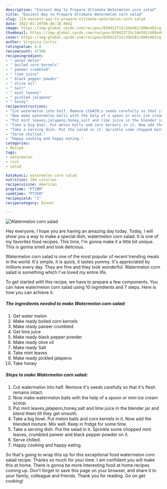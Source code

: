 ```yaml
---
description: "Easiest Way to Prepare Ultimate Watermelon corn salad"
title: "Easiest Way to Prepare Ultimate Watermelon corn salad"
slug: 119-easiest-way-to-prepare-ultimate-watermelon-corn-salad
date: 2022-01-20T06:46:18.864Z
image: https://img-global.cpcdn.com/recipes/039d22f15c3de582/680x482cq70/watermelon-corn-salad-recipe-main-photo.jpg
thumbnail: https://img-global.cpcdn.com/recipes/039d22f15c3de582/680x482cq70/watermelon-corn-salad-recipe-main-photo.jpg
cover: https://img-global.cpcdn.com/recipes/039d22f15c3de582/680x482cq70/watermelon-corn-salad-recipe-main-photo.jpg
author: Virginia Curtis
ratingvalue: 4.6
reviewcount: 47306
recipeingredient:
- " water melon"
- " boiled corn kernels"
- " paneer crumbled"
- " lime juice"
- " black pepper powder"
- " olive oil"
- " Salt"
- " mint leaves"
- " pickled jalapeno"
- " honey"
recipeinstructions:
- "Cut watermelon into half. Remove it&#39;s seeds carefully so that it&#39;s flesh remains intact."
- "Now make watermelon balls with the help of a spoon or mini ice cream scoop."
- "Put mint leaves,jalapeno,honey,salt and lime juice in the blender jar and blend them till they get smooth."
- "Take a big bowl. Put melon balls and corn kernels in it. Now add the blended mixture. Mix well. Keep in fridge for some time."
- "Take a serving dish. Put the salad in it. Sprinkle some chopped mint leaves, crumbled paneer and black pepper powder on it."
- "Serve chilled."
- "Happy cooking and happy eating."
categories:
- Recipe
tags:
- watermelon
- corn
- salad

katakunci: watermelon corn salad 
nutrition: 204 calories
recipecuisine: American
preptime: "PT20M"
cooktime: "PT35M"
recipeyield: "1"
recipecategory: Dinner

---
```



![Watermelon corn salad](https://img-global.cpcdn.com/recipes/039d22f15c3de582/680x482cq70/watermelon-corn-salad-recipe-main-photo.jpg)

Hey everyone, I hope you are having an amazing day today. Today, I will show you a way to make a special dish, watermelon corn salad. It is one of my favorites food recipes. This time, I'm gonna make it a little bit unique. This is gonna smell and look delicious.



Watermelon corn salad is one of the most popular of recent trending meals in the world. It's simple, it is quick, it tastes yummy. It's appreciated by millions every day. They are fine and they look wonderful. Watermelon corn salad is something which I've loved my entire life.


To get started with this recipe, we have to prepare a few components. You can have watermelon corn salad using 10 ingredients and 7 steps. Here is how you can achieve it.

<!--inarticleads1-->

##### The ingredients needed to make Watermelon corn salad:

1. Get  water melon
1. Make ready  boiled corn kernels
1. Make ready  paneer crumbled
1. Get  lime juice
1. Make ready  black pepper powder
1. Make ready  olive oil
1. Make ready  Salt
1. Take  mint leaves
1. Make ready  pickled jalapeno
1. Take  honey




<!--inarticleads2-->

##### Steps to make Watermelon corn salad:

1. Cut watermelon into half. Remove it&#39;s seeds carefully so that it&#39;s flesh remains intact.
1. Now make watermelon balls with the help of a spoon or mini ice cream scoop.
1. Put mint leaves,jalapeno,honey,salt and lime juice in the blender jar and blend them till they get smooth.
1. Take a big bowl. Put melon balls and corn kernels in it. Now add the blended mixture. Mix well. Keep in fridge for some time.
1. Take a serving dish. Put the salad in it. Sprinkle some chopped mint leaves, crumbled paneer and black pepper powder on it.
1. Serve chilled.
1. Happy cooking and happy eating.




So that's going to wrap this up for this exceptional food watermelon corn salad recipe. Thanks so much for your time. I am confident you will make this at home. There is gonna be more interesting food at home recipes coming up. Don't forget to save this page on your browser, and share it to your family, colleague and friends. Thank you for reading. Go on get cooking!

